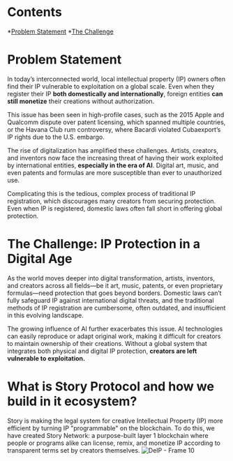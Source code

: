 # Contents
*[Problem Statement](#problem-statement)
*[The Challenge](#the-challenge-ip-protection-in-a-digital-age)
# Problem Statement
In today’s interconnected world, local intellectual property (IP) owners often find their IP vulnerable to exploitation on a global scale. Even when they register their IP **both domestically and internationally**, foreign entities **can still monetize** their creations without authorization. 

This issue has been seen in high-profile cases, such as the 2015 Apple and Qualcomm dispute over patent licensing, which spanned multiple countries, or the Havana Club rum controversy, where Bacardi violated Cubaexport’s IP rights due to the U.S. embargo.

The rise of digitalization has amplified these challenges. Artists, creators, and inventors now face the increasing threat of having their work exploited by international entities, **especially in the era of AI**. Digital art, music, and even patents and formulas are more susceptible than ever to unauthorized use. 

Complicating this is the tedious, complex process of traditional IP registration, which discourages many creators from securing protection. Even when IP is registered, domestic laws often fall short in offering global protection.

# **The Challenge: IP Protection in a Digital Age**
As the world moves deeper into digital transformation, artists, inventors, and creators across all fields—be it art, music, patents, or even proprietary formulas—need protection that goes beyond borders. Domestic laws can’t fully safeguard IP against international digital threats, and the traditional methods of IP registration are cumbersome, often outdated, and insufficient in this evolving landscape.

The growing influence of AI further exacerbates this issue. AI technologies can easily reproduce or adapt original work, making it difficult for creators to maintain ownership of their creations. Without a global system that integrates both physical and digital IP protection, **creators are left vulnerable to exploitation.**

# What is Story Protocol and how we build in it ecosystem?
Story is making the legal system for creative Intellectual Property (IP) more efficient by turning IP "programmable" on the blockchain. To do this, we have created Story Network: a purpose-built layer 1 blockchain where people or programs alike can license, remix, and monetize IP according to transparent terms set by creators themselves.
![DeIP - Frame 10](https://github.com/user-attachments/assets/416a462b-5a1e-4dce-99f0-d705b2995bbd)

